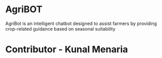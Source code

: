 # AgriBOT
AgriBot is an intelligent chatbot designed to assist farmers by providing crop-related guidance based on seasonal suitability


# Contributor - Kunal Menaria
